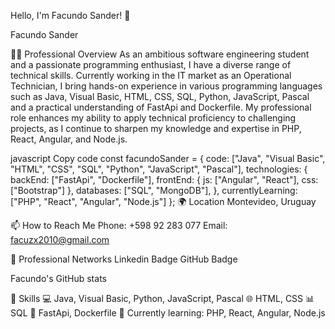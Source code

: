 Hello, I'm Facundo Sander! 👋

Facundo Sander

👨‍💻 Professional Overview
As an ambitious software engineering student and a passionate programming enthusiast, I have a diverse range of technical skills. Currently working in the IT market as an Operational Technician, I bring hands-on experience in various programming languages such as Java, Visual Basic, HTML, CSS, SQL, Python, JavaScript, Pascal and a practical understanding of FastApi and Dockerfile. My professional role enhances my ability to apply technical proficiency to challenging projects, as I continue to sharpen my knowledge and expertise in PHP, React, Angular, and Node.js.

javascript
Copy code
const facundoSander = {
    code: ["Java", "Visual Basic", "HTML", "CSS", "SQL", "Python", "JavaScript", "Pascal"],
    technologies: {
        backEnd: ["FastApi", "Dockerfile"],
        frontEnd: {
            js: ["Angular", "React"],
            css: ["Bootstrap"]
        },
        databases: ["SQL", "MongoDB"],
    },
    currentlyLearning: ["PHP", "React", "Angular", "Node.js"]
};
🌍 Location
Montevideo, Uruguay

📫 How to Reach Me
Phone: +598 92 283 077
Email: facuzx2010@gmail.com

💼 Professional Networks
Linkedin Badge
GitHub Badge

Facundo's GitHub stats

🚀 Skills
💻 Java, Visual Basic, Python, JavaScript, Pascal
🌐 HTML, CSS
📊 SQL
🐳 FastApi, Dockerfile
🐍 Currently learning: PHP, React, Angular, Node.js
